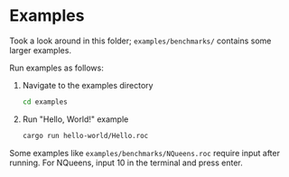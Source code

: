 # Examples

Took a look around in this folder; `examples/benchmarks/` contains some larger examples.

Run examples as follows:

1. Navigate to the examples directory

    ```bash
    cd examples
    ```

2. Run "Hello, World!" example

    ```bash
    cargo run hello-world/Hello.roc
    ```

Some examples like `examples/benchmarks/NQueens.roc` require input after running.
For NQueens, input 10 in the terminal and press enter.
